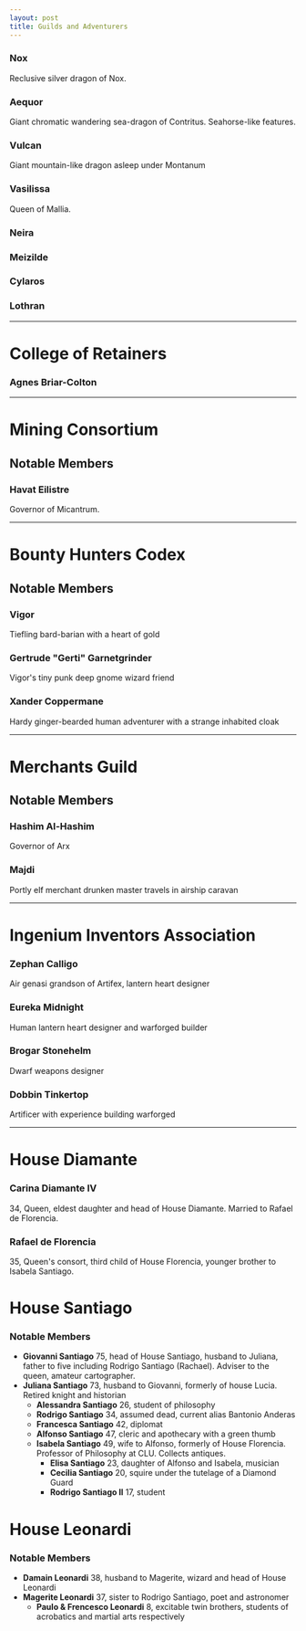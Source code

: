 ```yaml
---
layout: post
title: Guilds and Adventurers
---
```


### Nox

Reclusive silver dragon of Nox.

### Aequor

Giant chromatic wandering sea-dragon of Contritus. Seahorse-like features.

### Vulcan

Giant mountain-like dragon asleep under Montanum

### Vasilissa

Queen of Mallia.

### Neira

### Meizilde

### Cylaros

### Lothran

---

# College of Retainers

### Agnes Briar-Colton

---

# Mining Consortium

## Notable Members

### Havat Eilistre

Governor of Micantrum.

---

# Bounty Hunters Codex

## Notable Members

### Vigor

Tiefling bard-barian with a heart of gold

### Gertrude "Gerti" Garnetgrinder

Vigor's tiny punk deep gnome wizard friend

### Xander Coppermane

Hardy ginger-bearded human adventurer with a strange inhabited cloak

---

# Merchants Guild

## Notable Members

### Hashim Al-Hashim

Governor of Arx

### Majdi

Portly elf merchant drunken master travels in airship caravan

---

# Ingenium Inventors Association

### Zephan Calligo

Air genasi grandson of Artifex, lantern heart designer

### Eureka Midnight

Human lantern heart designer and warforged builder

### Brogar Stonehelm

Dwarf weapons designer

### Dobbin Tinkertop

Artificer with experience building warforged

---

# House Diamante

### Carina Diamante IV

34, Queen, eldest daughter and head of House Diamante. Married to Rafael de Florencia.

### Rafael de Florencia

35, Queen's consort, third child of House Florencia, younger brother to Isabela Santiago.

# House Santiago

### Notable Members

- **Giovanni Santiago** 75, head of House Santiago, husband to Juliana, father to five including Rodrigo Santiago (Rachael). Adviser to the queen, amateur cartographer.
- **Juliana Santiago** 73, husband to Giovanni, formerly of house Lucia. Retired knight and historian
  - **Alessandra Santiago** 26, student of philosophy
  - **Rodrigo Santiago** 34, assumed dead, current alias Bantonio Anderas
  - **Francesca Santiago** 42, diplomat
  - **Alfonso Santiago** 47, cleric and apothecary with a green thumb
  - **Isabela Santiago** 49, wife to Alfonso, formerly of House Florencia. Professor of Philosophy at CLU. Collects antiques.
    - **Elisa Santiago** 23, daughter of Alfonso and Isabela, musician
    - **Cecilia Santiago** 20, squire under the tutelage of a Diamond Guard
    - **Rodrigo Santiago II** 17, student

# House Leonardi

### Notable Members

- **Damain Leonardi** 38, husband to Magerite, wizard and head of House Leonardi
- **Magerite Leonardi** 37, sister to Rodrigo Santiago, poet and astronomer
  - **Paulo & Frencesco Leonardi** 8, excitable twin brothers, students of acrobatics and martial arts respectively
